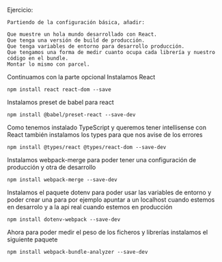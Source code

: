 Ejercicio:

    Partiendo de la configuración básica, añadir:

    Que muestre un hola mundo desarrollado con React.
    Que tenga una versión de build de producción.
    Que tenga variables de entorno para desarrollo producción.
    Que tengamos una forma de medir cuanto ocupa cada librería y nuestro código en el bundle.
    Montar lo mismo con parcel.

Continuamos con la parte opcional
Instalamos React

```npm install react react-dom --save```

Instalamos preset de babel para react

```npm install @babel/preset-react --save-dev```

Como tenemos instalado TypeScript y queremos tener intellisense con React también instalamos los types para que nos avise de los errores

```npm install @types/react @types/react-dom --save-dev```

Instalamos webpack-merge para poder tener una configuración de producción y otra de desarrollo

```npm install webpack-merge --save-dev```

Instalamos el paquete dotenv para poder usar las variables de entorno y poder crear una para por ejemplo apuntar a un localhost
cuando estemos en desarrolo y a la api real cuando estemos en producción

```npm install dotenv-webpack --save-dev```

Ahora para poder medir el peso de los ficheros y librerías instalamos el siguiente paquete

```npm install webpack-bundle-analyzer --save-dev```
